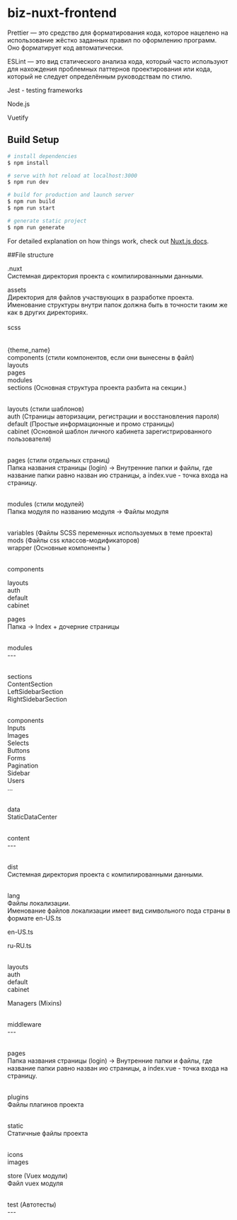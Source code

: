 # biz-nuxt-frontend

Prettier — это средство для форматирования кода, которое нацелено на использование жёстко заданных правил по оформлению программ. Оно форматирует код автоматически.

ESLint  — это вид статического анализа кода, который часто используют для нахождения проблемных паттернов проектирования или кода, который не следует определённым руководствам по стилю.

Jest - testing frameworks 

Node.js

Vuetify


## Build Setup

```bash
# install dependencies
$ npm install

# serve with hot reload at localhost:3000
$ npm run dev

# build for production and launch server
$ npm run build
$ npm run start

# generate static project
$ npm run generate
```

For detailed explanation on how things work, check out [Nuxt.js docs](https://nuxtjs.org).


##File structure <br />

.nuxt<br />
Системная директория проекта с компилированными данными.

assets<br />
Директория для файлов участвующих в разработке проекта. 
Именование структуры внутри папок должна быть в точности таким же как в других директориях. 
<br /><br />
scss<br />
<br /><br />
{theme_name}<br />
components (стили компонентов, если они вынесены в файл)<br />
layouts<br />
pages<br />
modules<br />
sections (Основная структура проекта разбита на секции.)<br /><br />

layouts (стили шаблонов)<br />
auth (Страницы авторизации, регистрации и восстановления пароля)<br />
default (Простые информационные и промо страницы)<br />
cabinet (Основной шаблон личного кабинета зарегистрированного пользователя)<br /><br />

pages (стили отдельных страниц)<br />
Папка названия страницы (login) → Внутренние папки и файлы, где название папки равно назван ию страницы, а index.vue - точка входа на страницу. <br /><br />

modules (стили модулей)<br />
Папка модуля по названию модуля → Файлы модуля<br /><br />

variables (Файлы SCSS переменных используемых в теме проекта)<br />
mods (Файлы css классов-модификаторов)<br />
wrapper (Основные компоненты )<br /><br />

components<br />

layouts<br />
auth<br />
default<br />
cabinet<br />


pages<br />
Папка → Index + дочерние страницы<br /><br />


modules<br />
---<br /><br />


sections<br />
ContentSection<br />
LeftSidebarSection<br />
RightSidebarSection<br /><br />


components<br />
Inputs<br />
Images<br />
Selects<br />
Buttons<br />
Forms<br />
Pagination<br />
Sidebar<br />
Users<br />
…<br /><br />


data<br />
StaticDataCenter<br /><br />


content<br />
---<br /><br />

dist<br />
Системная директория проекта с компилированными данными.<br /><br />

lang<br />
Файлы локализации.<br />
Именование файлов локализации имеет вид символьного пода страны в формате en-US.ts<br />

en-US.ts<br />

ru-RU.ts<br /><br />

layouts<br />
auth<br />
default<br />
cabinet<br />

Managers (Mixins)<br /><br />

middleware<br />
---<br /><br />

pages<br />
Папка названия страницы (login) → Внутренние папки и файлы, где название папки равно назван ию страницы, а index.vue - точка входа на страницу. <br /><br />

plugins<br />
Файлы плагинов проекта<br /><br />

static <br />
Статичные  файлы проекта<br /><br />

icons<br />
images<br />

store (Vuex модули)<br />
Файл vuex модуля<br /><br />

test (Автотесты)<br />
---<br />

